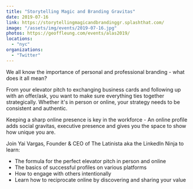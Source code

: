 ```yaml
---
title: "Storytelling Magic and Branding Gravitas"
date: 2019-07-16
link: https://storytellingmagicandbrandinggr.splashthat.com/
image: "/assets/img/events/2019-07-16.jpg"
photos: https://geoffleung.com/events/alas2019/
locations:
  - "nyc"
organizations:
  - "Twitter"
---
```


We all know the importance of personal and professional branding - what does it all mean?

From your elevator pitch to exchanging business cards and following up with an offer/ask, you want to make sure everything ties together strategically. Whether it's in person or online, your strategy needs to be consistent and authentic.

Keeping a sharp online presence is key in the workforce - An online profile adds social gravitas, executive presence and gives you the space to show how unique you are.

Join Yai Vargas, Founder & CEO of The Latinista aka the LinkedIn Ninja to learn:

- The formula for the perfect elevator pitch in person and online
- The basics of successful profiles on various platforms
- How to engage with others intentionally
- Learn how to reciprocate online by discovering and sharing your value
